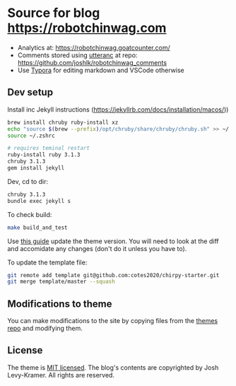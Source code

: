 # Source for blog https://robotchinwag.com

<!-- * Website CMS/editor: https://app.pagescms.org/joshlk/robotchinwag.com -->
* Analytics at: https://robotchinwag.goatcounter.com/
* Comments stored using [utteranc](https://utteranc.es/) at repo: https://github.com/joshlk/robotchinwag_comments
* Use [Typora](https://typora.io/) for editing markdown and VSCode otherwise

## Dev setup

Install inc Jekyll instructions (https://jekyllrb.com/docs/installation/macos/))
```bash
brew install chruby ruby-install xz
echo "source $(brew --prefix)/opt/chruby/share/chruby/chruby.sh" >> ~/.zshrc
source ~/.zshrc

# requires teminal restart
ruby-install ruby 3.1.3
chruby 3.1.3
gem install jekyll
```

Dev, cd to dir:
```bash
chruby 3.1.3
bundle exec jekyll s
```

To check build:
```bash
make build_and_test
```

Use [this guide]([img_path](https://github.com/cotes2020/jekyll-theme-chirpy/wiki/Upgrade-Guide#upgrade-from-starter)) update the theme version. You will need to look at the diff and accomidate any changes (don't do it unless you have to).

To update the template file:
```bash
git remote add template git@github.com:cotes2020/chirpy-starter.git
git merge template/master --squash
```

## Modifications to theme

You can make modifications to the site by copying files from the [themes repo](https://github.com/cotes2020/jekyll-theme-chirpy) and modifying them.

## License

The theme is [MIT licensed](https://github.com/cotes2020/jekyll-theme-chirpy/blob/master/LICENSE). The blog's contents are copyrighted by Josh Levy-Kramer. All rights are reserved.

